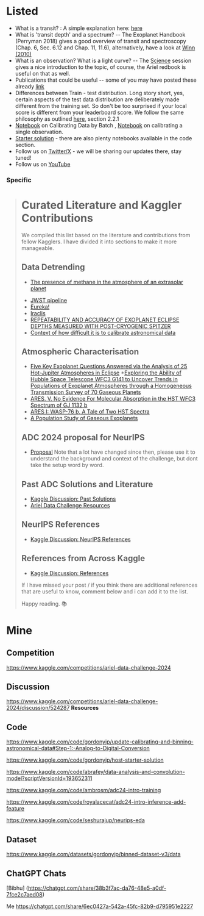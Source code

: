 # Listed

- What is a transit? : A simple explanation here: [here](https://exoplanets.nasa.gov/alien-worlds/ways-to-find-a-planet/?intent=021#/2)
- What is 'transit depth' and a spectrum? -- The Exoplanet Handbook (Perryman 2018) gives a good overview of transit and spectroscopy (Chap. 6, Sec. 6.12 and Chap. 11, 11.6), alternatively, have a look at [Winn (2010)](https://arxiv.org/pdf/1001.2010v5)
- What is an observation? What is a light curve? -- The [Science](https://www.ariel-datachallenge.space/workshop2024/documentation/about) session gives a nice introduction to the topic, of course, the Ariel redbook is useful on that as well.
- Publications that could be useful -- some of you may have posted these already [link](https://www.ariel-datachallenge.space/ML/documentation/resources)
- Differences between Train - test distribution. Long story short, yes, certain aspects of the test data distribution are deliberately made different from the training set. So don't be too surprised if your local score is different from your leaderboard score. We follow the same philosophy as outlined [here](https://proceedings.mlr.press/v220/yip23a/yip23a.pdf), section 2.2.1
- [Notebook](https://www.kaggle.com/code/gordonyip/calibrating-astronomical-data) on Calibrating Data by Batch , [Notebook](https://www.kaggle.com/code/gordonyip/calibrating-a-single-observation) on calibrating a single observation.
- [Starter solution](https://www.kaggle.com/code/gordonyip/adc-2024-starter-solution) - there are also plenty notebooks available in the code section.
- Follow us on [Twitter/X](https://x.com/ArielTelescope) - we will be sharing our updates there, stay tuned!
- Follow us on [YouTube](https://www.youtube.com/channel/UCMLTUdXBPNS_pDJcGNZoLYw)

### Specific

> # Curated Literature and Kaggler Contributions
> 
> We compiled this list based on the literature and contributions from fellow Kagglers. I have divided it into sections to make it more manageable. 
> 
> ## Data Detrending
> 
> - [The presence of methane in the atmosphere of an extrasolar planet](https://www.nature.com/articles/nature06823) 
> 
> * [JWST pipeline](https://jwst-pipeline.readthedocs.io/en/latest/jwst/user_documentation/introduction.html)
> * [Eureka!](https://joss.theoj.org/papers/10.21105/joss.04503.pdf)
> * [Iraclis](https://ui.adsabs.harvard.edu/abs/2016ApJ...832..202T/abstract)
> * [REPEATABILITY AND ACCURACY OF EXOPLANET ECLIPSE DEPTHS MEASURED WITH POST-CRYOGENIC SPITZER](https://iopscience.iop.org/article/10.3847/0004-6256/152/2/44) 
> * [Context of how difficult it is to calibrate astronomical data](https://ui.adsabs.harvard.edu/abs/2024MNRAS.531...35M/abstract)
> 
> ## Atmospheric Characterisation
> * [Five Key Exoplanet Questions Answered via the Analysis of 25 Hot-Jupiter Atmospheres in Eclipse](https://ui.adsabs.harvard.edu/abs/2022ApJS..260....3C/abstract)
> *[Exploring the Ability of Hubble Space Telescope WFC3 G141 to Uncover Trends in Populations of Exoplanet Atmospheres through a Homogeneous Transmission Survey of 70 Gaseous Planets](https://ui.adsabs.harvard.edu/abs/2023ApJS..269...31E/abstract)
> * [ARES. V. No Evidence For Molecular Absorption in the HST WFC3 Spectrum of GJ 1132 b](https://ui.adsabs.harvard.edu/abs/2021AJ....161..284M/abstract)
> * [ARES I: WASP-76 b, A Tale of Two HST Spectra](https://ui.adsabs.harvard.edu/abs/2020AJ....160....8E/abstract)
> * [A Population Study of Gaseous Exoplanets](https://iopscience.iop.org/article/10.3847/1538-3881/aaaf75) 
> 
> ## ADC 2024 proposal for NeurIPS
> * [Proposal](https://openreview.net/attachment?id=1mGm9tHrFT&name=pdf)
> Note that a lot have changed since then, please use it to understand the background and context of the challenge, but dont take the setup word by word. 
> 
> ## Past ADC Solutions and Literature
> * [Kaggle Discussion: Past Solutions](https://www.kaggle.com/competitions/ariel-data-challenge-2024/discussion/523588)
> * [Ariel Data Challenge Resources](https://www.ariel-datachallenge.space/ML/documentation/resources)
> 
> ## NeurIPS References
> 
> * [Kaggle Discussion: NeurIPS References](https://www.kaggle.com/competitions/ariel-data-challenge-2024/discussion/524754)
> 
> ## References from Across Kaggle
> 
> * [Kaggle Discussion: References](https://www.kaggle.com/competitions/ariel-data-challenge-2024/discussion/523612)
> 
> If I have missed your post / if you think there are additional references that are useful to know, comment below and i can add it to the list. 
> 
> Happy reading. 📚


  
# Mine
## Competition

https://www.kaggle.com/competitions/ariel-data-challenge-2024

## Discussion

https://www.kaggle.com/competitions/ariel-data-challenge-2024/discussion/524287 **Resources**

## Code

https://www.kaggle.com/code/gordonyip/update-calibrating-and-binning-astronomical-data#Step-1:-Analog-to-Digital-Conversion

https://www.kaggle.com/code/gordonyip/host-starter-solution

https://www.kaggle.com/code/abrafey/data-analysis-and-convolution-model?scriptVersionId=193652311

https://www.kaggle.com/code/ambrosm/adc24-intro-training

https://www.kaggle.com/code/royalacecat/adc24-intro-inference-add-feature

https://www.kaggle.com/code/seshurajup/neurips-eda

## Dataset

https://www.kaggle.com/datasets/gordonyip/binned-dataset-v3/data

## ChatGPT Chats

[Bibhu]
(https://chatgpt.com/share/38b3f7ac-da76-48e5-a0df-7fce2c7aed08)

Me
https://chatgpt.com/share/6ec0427a-542a-45fc-82b9-d795951e2227

